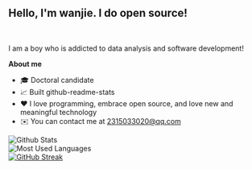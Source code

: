 <b><h2>Hello, I'm wanjie. I do open source!</h2></b>

<br />

I am a boy who is addicted to data analysis and software development!

**About me**

- 🎓 Doctoral candidate
- 📈 Built github-readme-stats
- ❤️ I love programming, embrace open source, and love new and meaningful technology
- ✉️ You can contact me at 2315033020@qq.com

 ![Github Stats](https://github-readme-stats.vercel.app/api?username=Wanjie-Feng&show_icons=true&theme=dark&count_private=true)
 <br />
![Most Used Languages](https://github-readme-stats.vercel.app/api/top-langs/?username=Wanjie-Feng&theme=dark&layout=compact)
<br />
[![GitHub Streak](https://streak-stats.demolab.com?user=Wanjie-Feng)](https://git.io/streak-stats)

